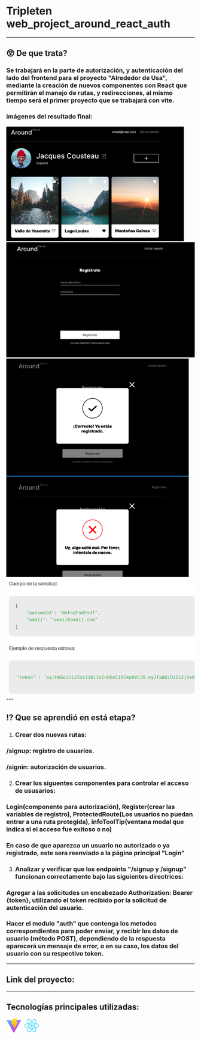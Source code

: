 # Tripleten web_project_around_react_auth

---

## :astonished: De que trata?

### Se trabajará en la parte de autorización, y autenticación del lado del frontend para el proyecto "Alrededor de Usa", mediante la creación de nuevos componentes con React que permitirán el manejo de rutas, y redirecciones, al mismo tiempo será el primer proyecto que se trabajará con vite.

### imágenes del resultado final:

<img src="src/images/user.png"  border="0"   />
<img src="src/images/register.png"  border="0"   />
<img src="src/images/auth.png"  border="0"   />
<img src="src/images/solicitud.png"  border="0"   />
---

## :interrobang: Que se aprendió en está etapa?

1. ### Crear dos nuevas rutas:

### /signup: registro de usuarios.

### /signin: autorización de usuarios.

2. ### Crear los siguentes componentes para controlar el acceso de ususarios:

### Login(componente para autorización), Register(crear las variables de registro), ProtectedRoute(Los usuarios no puedan entrar a una ruta protegida), infoToolTip(ventana modal que indica si el acceso fue exitoso o no)

### En caso de que aparezca un usuario no autorizado o ya registrado, este sera reenviado a la página principal "Login"

3. ### Analizar y verificar que los endpoints "/signup y /signup" funcionan correctamente bajo las siguientes directrices:

### Agregar a las solicitudes un encabezado Authorization: Bearer {token}, utilizando el token recibido por la solicitud de autenticación del usuario.

### Hacer el modulo "auth" que contenga los metodos correspondientes para poder enviar, y recibir los datos de usuario (método POST), dependiendo de la respuesta aparecerá un mensaje de error, o en su caso, los datos del usuario con su respectivo token.

---

## Link del proyecto:

---

## Tecnologías principales utilizadas:

<img src="https://github.com/devicons/devicon/blob/master/icons/vitejs/vitejs-original.svg" title="React" alt="React" width="40" height="40"/>&nbsp;
<img src="https://github.com/devicons/devicon/blob/master/icons/react/react-original.svg" title="React" alt="React" width="40" height="40"/>&nbsp;
